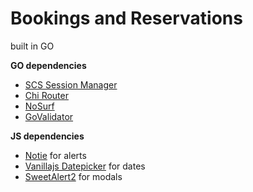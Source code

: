 # Bookings and Reservations

built in GO

**GO dependencies**

- [SCS Session Manager](github.com/alexedwards/scs/v2)
- [Chi Router](github.com/go-chi/chi)
- [NoSurf](github.com/justinas/nosurf)
- [GoValidator](https://github.com/asaskevich/govalidator)

**JS dependencies**

- [Notie](https://github.com/jaredreich/notie) for alerts
- [Vanillajs Datepicker](https://github.com/mymth/vanillajs-datepicker) for dates
- [SweetAlert2](https://github.com/sweetalert2/sweetalert2) for modals
